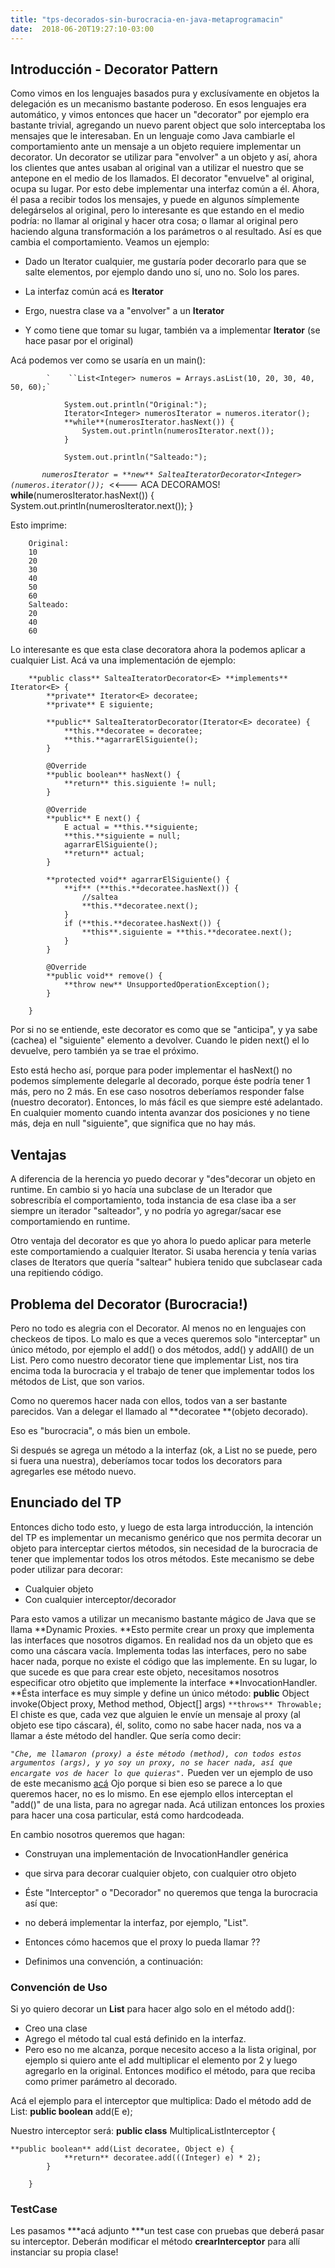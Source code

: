 ```yaml
---
title: "tps-decorados-sin-burocracia-en-java-metaprogramacin"
date:  2018-06-20T19:27:10-03:00
---
```



## []()Introducción - Decorator Pattern


Como vimos en los lenguajes basados pura y exclusívamente en objetos la delegación es un mecanismo bastante poderoso. En esos lenguajes era automático, y vimos entonces que hacer un "decorator" por ejemplo era bastante trivial, agregando un nuevo parent object que solo interceptaba los mensajes que le interesaban.
En un lenguaje como Java cambiarle el comportamiento ante un mensaje a un objeto requiere implementar un decorator. Un decorator se utilizar para "envolver" a un objeto y así, ahora los clientes que antes usaban al original van a utilizar el nuestro que se antepone en el medio de los llamados.
El decorator "envuelve" al original, ocupa su lugar. Por esto debe implementar una interfaz común a él. Ahora, él pasa a recibir todos los mensajes, y puede en algunos símplemente delegárselos al original, pero lo interesante es que estando en el medio podría: no llamar al original y hacer otra cosa; o llamar al original pero haciendo alguna transformación a los parámetros o al resultado.
Así es que cambia el comportamiento.
Veamos un ejemplo:
* Dado un Iterator cualquier, me gustaría poder decorarlo para que se salte elementos, por ejemplo dando uno sí, uno no. Solo los pares.

 * La interfaz común acá es **Iterator**

 * Ergo, nuestra clase va a "envolver" a un **Iterator**

 * Y como tiene que tomar su lugar, también va a implementar **Iterator** (se hace pasar por el original)

Acá podemos ver como se usaría en un main():

            `    ``List<Integer> numeros = Arrays.asList(10, 20, 30, 40, 50, 60);`
                
                System.out.println("Original:");
                Iterator<Integer> numerosIterator = numeros.iterator(); 
                **while**(numerosIterator.hasNext()) {
                    System.out.println(numerosIterator.next());
                }
                
                System.out.println("Salteado:");
*`        numerosIterator = **new** SalteaIteratorDecorator<Integer>(numeros.iterator());  `*<<--- ACA DECORAMOS!
                **while**(numerosIterator.hasNext()) {
                    System.out.println(numerosIterator.next());
                }

Esto imprime:

        Original:
        10
        20
        30
        40
        50
        60
        Salteado:
        20
        40
        60
 Lo interesante es que esta clase decoratora ahora la podemos aplicar a cualquier List.
 Acá va una implementación de ejemplo:
 
 
        **public class** SalteaIteratorDecorator<E> **implements** Iterator<E> {
            **private** Iterator<E> decoratee;
            **private** E siguiente;

            **public** SalteaIteratorDecorator(Iterator<E> decoratee) {
                **this.**decoratee = decoratee;
                **this.**agarrarElSiguiente();
            }

            @Override
            **public boolean** hasNext() {
                **return** this.siguiente != null;
            }

            @Override
            **public** E next() {
                E actual = **this.**siguiente;
                **this.**siguiente = null;
                agarrarElSiguiente();
                **return** actual;
            }

            **protected void** agarrarElSiguiente() {
                **if** (**this.**decoratee.hasNext()) {
                    //saltea
                    **this.**decoratee.next(); 
                }
                if (**this.**decoratee.hasNext()) {
                    **this**.siguiente = **this.**decoratee.next(); 
                }
            }

            @Override
            **public void** remove() {
                **throw new** UnsupportedOperationException();
            }

        }
 
Por si no se entiende, este decorator es como que se "anticipa", y ya sabe (cachea) el "siguiente" elemento a devolver. Cuando le piden next() el lo devuelve, pero también ya se trae el próximo.
 
Esto está hecho así, porque para poder implementar el hasNext() no podemos símplemente delegarle al decorado, porque éste podría tener 1 más, pero no 2 más. En ese caso nosotros deberíamos responder false (nuestro decorator).
 Entonces, lo más fácil es que siempre esté adelantado. En cualquier momento cuando intenta avanzar dos posiciones y no tiene más, deja en null "siguiente", que significa que no hay más.

## []()Ventajas

A diferencia de la herencia yo puedo decorar y "des"decorar un objeto en runtime. En cambio si yo hacía una subclase de un Iterador que sobrescribía el comportamiento, toda instancia de esa clase iba a ser siempre un iterador "salteador", y no podría yo agregar/sacar ese comportamiendo en runtime.

Otro ventaja del decorator es que yo ahora lo puedo aplicar para meterle este comportamiendo a cualquier Iterator. Si usaba herencia y tenía varias clases de Iterators que quería "saltear" hubiera tenido que subclasear cada una repitiendo código.


## []()Problema del Decorator (Burocracia!)


Pero no todo es alegria con el Decorator. Al menos no en lenguajes con checkeos de tipos. Lo malo es que a veces queremos solo "interceptar" un único método, por ejemplo el add() o dos métodos, add() y addAll() de un List. Pero como nuestro decorator tiene que implementar List, nos tira encima toda la burocracia y el trabajo de tener que implementar todos los métodos de List, que son varios.

Como no queremos hacer nada con ellos, todos van a ser bastante parecidos. Van a delegar el llamado al **decoratee **(objeto decorado).

Eso es "burocracia", o más bien un embole.

Si después se agrega un método a la interfaz (ok, a List no se puede, pero si fuera una nuestra), deberíamos tocar todos los decorators para agregarles ese método nuevo.


## []()Enunciado del TP

Entonces dicho todo esto, y luego de esta larga introducción, la intención del TP es implementar un mecanismo genérico que nos permita decorar un objeto para interceptar ciertos métodos, sin necesidad de la burocracia de tener que implementar todos los otros métodos.
Este mecanismo se debe poder utilizar para decorar:
* Cualquier objeto
* Con cualquier interceptor/decorador

Para esto vamos a utilizar un mecanismo bastante mágico de Java que se llama **Dynamic Proxies. **Esto permite crear un proxy que implementa las interfaces que nosotros digamos. En realidad nos da un objeto que es como una cáscara vacía. Implementa todas las interfaces, pero no sabe hacer nada, porque no existe el código que las implemente. En su lugar, lo que sucede es que para crear este objeto, necesitamos nosotros especificar otro objetito que implemente la interface **InvocationHandler. **Ésta interface es muy simple y define un único método:
        **public** Object invoke(Object proxy, Method method, Object[] args) `**throws** Throwable;`
El chiste es que, cada vez que alguien le envíe un mensaje al proxy (al objeto ese tipo cáscara), él, solito, como no sabe hacer nada, nos va a llamar a éste método del handler. Que sería como decir: 

*`"Che, me llamaron (proxy) a éste método (method), con todos estos argumentos (args), y yo soy un proxy, no se hacer nada, así que encargate vos de hacer lo que quieras".`*
Pueden ver un ejemplo de uso de este mecanismo [acá](http://java.dzone.com/articles/power-proxies-java)
Ojo porque si bien eso se parece a lo que queremos hacer, no es lo mismo. En ese ejemplo ellos interceptan el "add()" de una lista, para no agregar nada. Acá utilizan entonces los proxies para hacer una cosa particular, está como hardcodeada. 

En cambio nosotros queremos que hagan:
* Construyan una implementación de InvocationHandler genérica
* que sirva para decorar cualquier objeto, con cualquier otro objeto
* Éste "Interceptor" o "Decorador" no queremos que tenga la burocracia así que:

 * no deberá implementar la interfaz, por ejemplo, "List".
 * Entonces cómo hacemos que el proxy lo pueda llamar ??

  * Definimos una convención, a continuación:


### []()Convención de Uso
Si yo quiero decorar un **List** para hacer algo solo en el método add():

* Creo una clase
* Agrego el método tal cual está definido en la interfaz.
* Pero eso no me alcanza, porque necesito acceso a la lista original, por ejemplo si quiero ante el add multiplicar el elemento por 2 y luego agregarlo en la original. Entonces modifico el método, para que reciba como primer parámetro al decorado.

Acá el ejemplo para el interceptor que multiplica:
Dado el método add de List:
        **public boolean** add(E e);

Nuestro interceptor será:
        **public class** MultiplicaListInterceptor {
        
    **public boolean** add(List decoratee, Object e) {
                **return** decoratee.add(((Integer) e) * 2);
            }

        }
### []()TestCase

Les pasamos ***acá adjunto ***un test case con pruebas que deberá pasar su interceptor. Deberán modificar el método **crearInterceptor** para allí instanciar su propia clase!